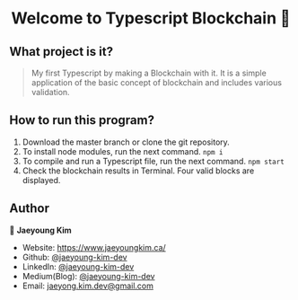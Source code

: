 <h1 align="center">Welcome to Typescript Blockchain 👋</h1>

## What project is it?

> My first Typescript by making a Blockchain with it.
It is a simple application of the basic concept of blockchain and includes various validation.

## How to run this program?

1. Download the master branch or clone the git repository.
2. To install node modules, run the next command.
   `npm i`
3. To compile and run a Typescript file, run the next command.
   `npm start`
4. Check the blockchain results in Terminal. Four valid blocks are displayed.

## Author

👤 **Jaeyoung Kim**

- Website: https://www.jaeyoungkim.ca/
- Github: [@jaeyoung-kim-dev](https://github.com/jaeyoung-kim-dev)
- LinkedIn: [@jaeyoung-kim-dev](https://www.linkedin.com/in/jaeyoung-kim-dev/)
- Medium(Blog): [@jaeyoung-kim-dev](https://jaeyoung-kim-dev.medium.com/)
- Email: jaeyong.kim.dev@gmail.com
